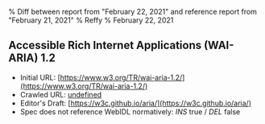 % Diff between report from "February 22, 2021" and reference report from "February 21, 2021"
% Reffy
% February 22, 2021

## Accessible Rich Internet Applications (WAI-ARIA) 1.2

- Initial URL: [https://www.w3.org/TR/wai-aria-1.2/](https://www.w3.org/TR/wai-aria-1.2/)
- Crawled URL: [undefined](undefined)
- Editor's Draft: [https://w3c.github.io/aria/](https://w3c.github.io/aria/)
- Spec does not reference WebIDL normatively: *INS* true / *DEL* false


